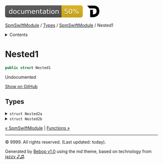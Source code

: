 <!--
Bebop simple MD theme
Copyright 2020 Bebop Authors
Licensed under MIT (https://github.com/johnfairh/Bebop/blob/master/LICENSE)
-->
![50%](../../badge.svg)
[![Open in Dash](../../img/dash.svg)](dash-feed://https%3A%2F%2Fwww%2Egoogle%2Ecom%2F)


[SpmSwiftModule](../../index.md)
 / [Types](../../types.md?swift) / [SpmSwiftModule](../../types/spmswiftmodule.md?swift) / Nested1


<details>
<summary>Contents</summary>


[Types](../../types.md?swift)

  * [ABaseClass](../../types/abaseclass.md?swift)


  * [ADerivedClass](../../types/aderivedclass.md?swift)


  * [AnEnum](../../types/anenum.md?swift)


  * [FirstProtocol](../../types/firstprotocol1.md?swift)


  * [GenericBase](../../types/genericbase.md?swift)


  * [Nop](../../types/nop.md?swift)


  * [PropertyWrapperClient](../../types/propertywrapperclient.md?swift)


  * [SecondProtocol](../../types/secondprotocol.md?swift)


  * [SpmSwiftModule](../../types/spmswiftmodule.md?swift)

    * Nested1

    * [Nested2](../../types/spmswiftmodule.md?swift#nested2)


  * [T](../../types.md?swift#t1)



[Functions](../../functions.md?swift)

  * [deprecatedFunction(callback:)](../../functions.md?swift#deprecatedfunctioncallback)


  * [functionA(arg1:_:arg3:)](../../functions.md?swift#functionaarg1_arg3)



[Operators](../../operators.md?swift)

  * [+(T, T)](../../operators.md?swift#t-t)



[Extensions](../../extensions.md?swift)

  * [Collection](../../extensions/collection.md?swift)


  * [String.Element](../../extensions/stringelement.md?swift)





</details>

# Nested1



``` swift
public struct Nested1
```










Undocumented












[Show on GitHub](https://www.bbc.co.uk//Sources/SpmSwiftModule/SpmSwiftModule.swift#L8-L14)



## Types









<details>
<summary><code>struct Nested2a</code></summary>








Undocumented






#### Declaration

``` swift
public struct Nested2a
```











[Show on GitHub](https://www.bbc.co.uk//Sources/SpmSwiftModule/SpmSwiftModule.swift#L9-L10)
</details>









<details>
<summary><code>struct Nested2b</code></summary>






⚠️  Deprecated
  - Deprecated.



Undocumented






#### Declaration

``` swift
public struct Nested2b
```











[Show on GitHub](https://www.bbc.co.uk//Sources/SpmSwiftModule/SpmSwiftModule.swift#L12-L13)
</details>





[&laquo; SpmSwiftModule](../../types/spmswiftmodule.md?swift) | [Functions &raquo;](../../functions.md?swift)


-----
&copy; 9999. All rights reserved. (Last updated: today).


Generated by [Bebop v1.0](https://github.com/johnfairh/Bebop)
using the md theme, based on technology from
[jazzy ♪♫](https://github.com/realm/jazzy).


